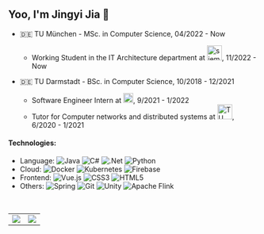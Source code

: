 ## Yoo, I'm Jingyi Jia 👋

+ 🇩🇪 TU München - MSc. in Computer Science, 04/2022 - Now
	+ Working Student in the IT Architecture department at <img src="https://upload.wikimedia.org/wikipedia/commons/f/f4/BMW_logo_%28gray%29.svg" height="30" alt="siemens Icon" title="siemens  Icon">, 11/2022 - Now

+ 🇩🇪 TU Darmstadt - BSc. in Computer Science, 10/2018 - 12/2021
  + Software Engineer Intern at <img src="https://i.328888.xyz/2023/02/19/Xm4Nc.png" height="20" alt="siemens Icon" title="siemens  Icon">, 9/2021 - 1/2022
  + Tutor for Computer networks and distributed systems at <img src="https://upload.wikimedia.org/wikipedia/de/2/24/TU_Darmstadt_Logo.svg" height="30" alt="TU Darmstadt" title="siemens  Icon">, 6/2020 - 1/2021



#### Technologies:
- Language: ![Java](https://img.shields.io/badge/java-%23ED8B00.svg?style=for-the-badge&logo=java&logoColor=white)  ![C#](https://img.shields.io/badge/c%23-%23239120.svg?style=for-the-badge&logo=c-sharp&logoColor=white) ![.Net](https://img.shields.io/badge/.NET-5C2D91?style=for-the-badge&logo=.net&logoColor=white)  ![Python](https://img.shields.io/badge/python-3670A0?style=for-the-badge&logo=python&logoColor=ffdd54)
- Cloud:  ![Docker](https://img.shields.io/badge/docker-%230db7ed.svg?style=for-the-badge&logo=docker&logoColor=white) ![Kubernetes](https://img.shields.io/badge/kubernetes-%23326ce5.svg?style=for-the-badge&logo=kubernetes&logoColor=white) ![Firebase](https://img.shields.io/badge/firebase-%23039BE5.svg?style=for-the-badge&logo=firebase)
- Frontend: ![Vue.js](https://img.shields.io/badge/vuejs-%2335495e.svg?style=for-the-badge&logo=vuedotjs&logoColor=%234FC08D) ![CSS3](https://img.shields.io/badge/css3-%231572B6.svg?style=for-the-badge&logo=css3&logoColor=white) ![HTML5](https://img.shields.io/badge/html5-%23E34F26.svg?style=for-the-badge&logo=html5&logoColor=white) 
- Others:  ![Spring](https://img.shields.io/badge/spring-%236DB33F.svg?style=for-the-badge&logo=spring&logoColor=white)  ![Git](https://img.shields.io/badge/git-%23F05033.svg?style=for-the-badge&logo=git&logoColor=white) ![Unity](https://img.shields.io/badge/unity-%23000000.svg?style=for-the-badge&logo=unity&logoColor=white) ![Apache Flink](https://img.shields.io/badge/Apache%20Flink-E6526F?style=for-the-badge&logo=Apache%20Flink&logoColor=white)
<br/>

<table>
<td><img align="center" src="https://github-readme-stats.vercel.app/api?username=elaineJJY&count_private=true&show_icons=true&theme=noctis_minimus&hide=stars&include_all_commits=true" /></td> 
<td><img align="center" src="https://github-readme-stats.vercel.app/api/top-langs/?username=elaineJJY&hide=c%23,Tex,ShaderLab,Jupyter Notebook&layout=compact&hide_progress=false&theme=noctis_minimus" /></td> </tr>
</table>
